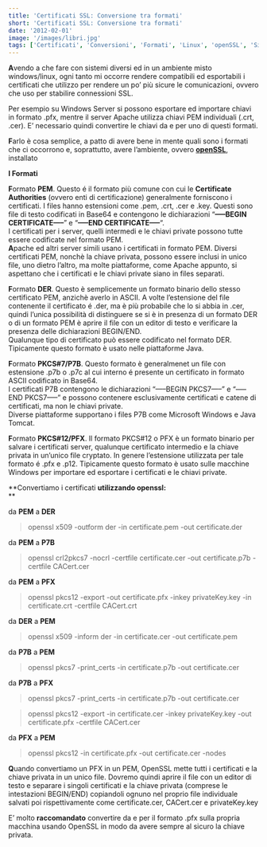```yaml
---
title: 'Certificati SSL: Conversione tra formati'
short: 'Certificati SSL: Conversione tra formati'
date: '2012-02-01'
image: '/images/libri.jpg'
tags: ['Certificati', 'Conversioni', 'Formati', 'Linux', 'openSSL', 'Sicurezza', 'Windows']
---
```


**A**vendo a che fare con sistemi diversi ed in un ambiente misto windows/linux, ogni tanto mi occorre rendere compatibili ed esportabili i certificati che utilizzo per rendere un po’ più sicure le comunicazioni, ovvero che uso per stabilire connessioni SSL.

Per esempio su Windows Server si possono esportare ed importare chiavi in formato .pfx, mentre il server Apache utilizza chiavi PEM individuali (.crt, .cer).  E’ necessario quindi convertire le chiavi da e per uno di questi formati.

**F**arlo è cosa semplice, a patto di avere bene in mente quali sono i formati che ci occorrono e, soprattutto, avere l’ambiente, ovvero **[openSSL](http://www.openssl.org "openSSL")**, installato

**I Formati**

**F**ormato **PEM**. Questo é il formato più comune con cui le **Certificate Authorities** (ovvero enti di certificazione) generalmente forniscono i certificati. I files hanno estensioni come .pem, .crt, .cer e .key. Questi sono file di testo codificati in Base64 e contengono le dichiarazioni “**—–BEGIN CERTIFICATE—–**” e “**—–END CERTIFICATE—–**“.  
 I certificati per i server, quelli intermedi e le chiavi private possono tutte essere codificate nel formato PEM.  
**A**pache ed altri server simili usano i certificati in formato PEM. Diversi certificati PEM, nonchè la chiave privata, possono essere inclusi in unico file, uno dietro l’altro, ma molte piattaforme, come Apache appunto, si aspettano che i certificati e le chiavi private siano in files separati.

**F**ormato **DER**. Questo è semplicemente un formato binario dello stesso certificato PEM, anzichè averlo in ASCII. A volte l’estensione del file contenente il certificato é .der, ma è più probabile che lo si abbia in .cer, quindi l’unica possibilità di distinguere se si è in presenza di un formato DER o di un formato PEM è aprire il file con un editor di testo e verificare la presenza delle dichiarazioni BEGIN/END.  
 Qualunque tipo di certificato può essere codificato nel formato DER.  
 Tipicamente questo formato è usato nelle piattaforme Java.

**F**ormato **PKCS#7/P7B**. Questo formato è generalmenet un file con estensione .p7b o .p7c al cui interno é presente un certificato in formato ASCII codificato in Base64.  
 I certificati P7B contengono le dichiarazioni “—–BEGIN PKCS7—–” e “—–END PKCS7—–” e possono contenere esclusivamente certificati e catene di certificati, ma non le chiavi private.  
 Diverse piattaforme supportano i files P7B come Microsoft Windows e Java Tomcat.

**F**ormato **PKCS#12/PFX**. Il formato PKCS#12 o PFX è un formato binario per salvare i certificati server, qualunque certificato intermedio  e la chiave privata in un’unico file cryptato. In genere l’estensione utilizzata per tale formato é .pfx e .p12. Tipicamente questo formato è usato sulle macchine Windows per importare ed esportare i certificati e le chiavi private.

**Convertiamo i certificati **utilizzando openssl:**  
**

da **PEM** a **DER**

>openssl x509 -outform der -in certificate.pem -out certificate.der

da **PEM** a **P7B**

>openssl crl2pkcs7 -nocrl -certfile certificate.cer -out certificate.p7b -certfile CACert.cer

da **PEM** a **PFX**

>openssl pkcs12 -export -out certificate.pfx -inkey privateKey.key -in certificate.crt -certfile CACert.crt

da **DER** a **PEM**

>openssl x509 -inform der -in certificate.cer -out certificate.pem

da **P7B** a **PEM**

>openssl pkcs7 -print_certs -in certificate.p7b -out certificate.cer

da **P7B** a **PFX**

>openssl pkcs7 -print_certs -in certificate.p7b -out certificate.cer

>openssl pkcs12 -export -in certificate.cer -inkey privateKey.key -out certificate.pfx -certfile CACert.cer

da **PFX** a **PEM**

>openssl pkcs12 -in certificate.pfx -out certificate.cer -nodes

**Q**uando convertiamo un PFX in un PEM, OpenSSL mette tutti i certificati e la chiave privata in un unico file. Dovremo quindi aprire il file con un editor di testo e separare i singoli certificati e la chiave privata (comprese le intestazioni BEGIN/END) copiandoli ognuno nel proprio file individuale salvati poi rispettivamente come certificate.cer, CACert.cer e privateKey.key

E’ molto **raccomandato** convertire da e per il formato .pfx sulla propria macchina usando OpenSSL in modo da avere sempre al sicuro la chiave privata.